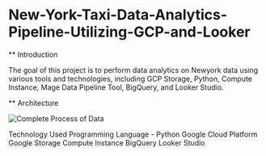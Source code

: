 # New-York-Taxi-Data-Analytics-Pipeline-Utilizing-GCP-and-Looker

** Introduction

The goal of this project is to perform data analytics on Newyork data using various tools and technologies, including GCP Storage, Python, Compute Instance, Mage Data Pipeline Tool, BigQuery, and Looker Studio.

** Architecture

![Complete  Process of Data](https://github.com/kavyadarsi1/New-York-Taxi-Data-Analytics-Pipeline-Utilizing-GCP-and-Looker/assets/112968627/4890d07a-1f9e-4391-84fa-9417b0da2e8b)

Technology Used
Programming Language - Python
Google Cloud Platform
Google Storage
Compute Instance
BigQuery
Looker Studio


